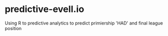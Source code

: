 predictive-evell.io
===================

Using R to predictive analytics to predict primiership 'HAD' and final league position
